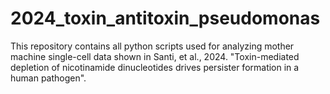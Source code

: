 # 2024_toxin_antitoxin_pseudomonas
This repository contains all python scripts used for analyzing mother machine single-cell data shown in Santi, et al., 2024. "Toxin-mediated depletion of nicotinamide dinucleotides drives persister formation in a human pathogen".
